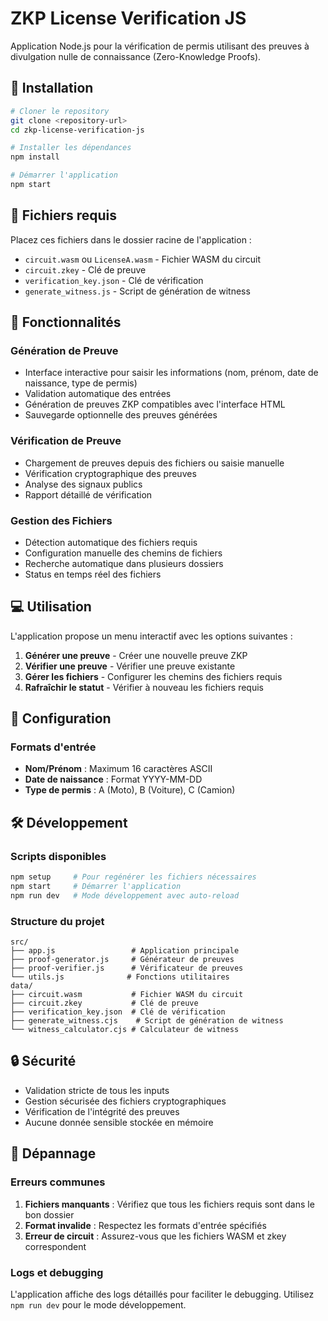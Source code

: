 # ZKP License Verification JS

Application Node.js pour la vérification de permis utilisant des preuves à divulgation nulle de connaissance (Zero-Knowledge Proofs).

## 🚀 Installation

```bash
# Cloner le repository
git clone <repository-url>
cd zkp-license-verification-js

# Installer les dépendances
npm install

# Démarrer l'application
npm start
```

## 📁 Fichiers requis

Placez ces fichiers dans le dossier racine de l'application :

- `circuit.wasm` ou `LicenseA.wasm` - Fichier WASM du circuit
- `circuit.zkey` - Clé de preuve
- `verification_key.json` - Clé de vérification  
- `generate_witness.js` - Script de génération de witness

## 🎯 Fonctionnalités

### Génération de Preuve
- Interface interactive pour saisir les informations (nom, prénom, date de naissance, type de permis)
- Validation automatique des entrées
- Génération de preuves ZKP compatibles avec l'interface HTML
- Sauvegarde optionnelle des preuves générées

### Vérification de Preuve
- Chargement de preuves depuis des fichiers ou saisie manuelle
- Vérification cryptographique des preuves
- Analyse des signaux publics
- Rapport détaillé de vérification

### Gestion des Fichiers
- Détection automatique des fichiers requis
- Configuration manuelle des chemins de fichiers
- Recherche automatique dans plusieurs dossiers
- Status en temps réel des fichiers

## 💻 Utilisation

L'application propose un menu interactif avec les options suivantes :

1. **Générer une preuve** - Créer une nouvelle preuve ZKP
2. **Vérifier une preuve** - Vérifier une preuve existante
3. **Gérer les fichiers** - Configurer les chemins des fichiers requis
4. **Rafraîchir le statut** - Vérifier à nouveau les fichiers requis

## 🔧 Configuration

### Formats d'entrée

- **Nom/Prénom** : Maximum 16 caractères ASCII
- **Date de naissance** : Format YYYY-MM-DD
- **Type de permis** : A (Moto), B (Voiture), C (Camion)

## 🛠️ Développement

### Scripts disponibles

```bash
npm setup     # Pour regénérer les fichiers nécessaires
npm start     # Démarrer l'application
npm run dev   # Mode développement avec auto-reload
```

### Structure du projet

```
src/
├── app.js                 # Application principale
├── proof-generator.js     # Générateur de preuves
├── proof-verifier.js      # Vérificateur de preuves
└── utils.js              # Fonctions utilitaires
data/
├── circuit.wasm           # Fichier WASM du circuit
├── circuit.zkey           # Clé de preuve
├── verification_key.json  # Clé de vérification
├── generate_witness.cjs    # Script de génération de witness
└── witness_calculator.cjs # Calculateur de witness
```

## 🔒 Sécurité

- Validation stricte de tous les inputs
- Gestion sécurisée des fichiers cryptographiques
- Vérification de l'intégrité des preuves
- Aucune donnée sensible stockée en mémoire

## 🐛 Dépannage

### Erreurs communes

1. **Fichiers manquants** : Vérifiez que tous les fichiers requis sont dans le bon dossier
2. **Format invalide** : Respectez les formats d'entrée spécifiés
3. **Erreur de circuit** : Assurez-vous que les fichiers WASM et zkey correspondent

### Logs et debugging

L'application affiche des logs détaillés pour faciliter le debugging. Utilisez `npm run dev` pour le mode développement.
